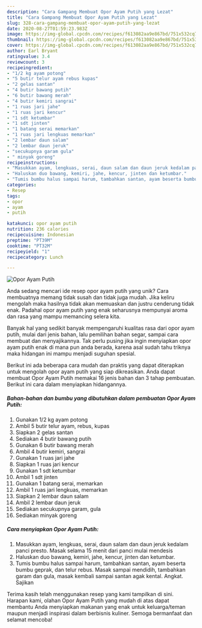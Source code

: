 ```yaml
---
description: "Cara Gampang Membuat Opor Ayam Putih yang Lezat"
title: "Cara Gampang Membuat Opor Ayam Putih yang Lezat"
slug: 328-cara-gampang-membuat-opor-ayam-putih-yang-lezat
date: 2020-08-27T01:59:23.983Z
image: https://img-global.cpcdn.com/recipes/f613082aa9e867bd/751x532cq70/opor-ayam-putih-foto-resep-utama.jpg
thumbnail: https://img-global.cpcdn.com/recipes/f613082aa9e867bd/751x532cq70/opor-ayam-putih-foto-resep-utama.jpg
cover: https://img-global.cpcdn.com/recipes/f613082aa9e867bd/751x532cq70/opor-ayam-putih-foto-resep-utama.jpg
author: Earl Bryant
ratingvalue: 3.4
reviewcount: 3
recipeingredient:
- "1/2 kg ayam potong"
- "5 butir telur ayam rebus kupas"
- "2 gelas santan"
- "4 butir bawang putih"
- "6 butir bawang merah"
- "4 butir kemiri sangrai"
- "1 ruas jari jahe"
- "1 ruas jari kencur"
- "1 sdt ketumbar"
- "1 sdt jinten"
- "1 batang serai memarkan"
- "1 ruas jari lengkuas memarkan"
- "2 lembar daun salam"
- "2 lembar daun jeruk"
- "secukupnya garam gula"
- " minyak goreng"
recipeinstructions:
- "Masukkan ayam, lengkuas, serai, daun salam dan daun jeruk kedalam panci presto. Masak selama 15 menit dari panci mulai mendesis"
- "Haluskan duo bawang, kemiri, jahe, kencur, jinten dan ketumbar."
- "Tumis bumbu halus sampai harum, tambahkan santan, ayam beserta bumbu geprak, dan telur rebus. Masak sampai mendidih, tambahkan garam dan gula, masak kembali sampai santan agak kental. Angkat. Sajikan"
categories:
- Resep
tags:
- opor
- ayam
- putih

katakunci: opor ayam putih 
nutrition: 236 calories
recipecuisine: Indonesian
preptime: "PT39M"
cooktime: "PT32M"
recipeyield: "1"
recipecategory: Lunch

---
```



![Opor Ayam Putih](https://img-global.cpcdn.com/recipes/f613082aa9e867bd/751x532cq70/opor-ayam-putih-foto-resep-utama.jpg)

Anda sedang mencari ide resep opor ayam putih yang unik? Cara membuatnya memang tidak susah dan tidak juga mudah. Jika keliru mengolah maka hasilnya tidak akan memuaskan dan justru cenderung tidak enak. Padahal opor ayam putih yang enak seharusnya mempunyai aroma dan rasa yang mampu memancing selera kita.

Banyak hal yang sedikit banyak mempengaruhi kualitas rasa dari opor ayam putih, mulai dari jenis bahan, lalu pemilihan bahan segar, sampai cara membuat dan menyajikannya. Tak perlu pusing jika ingin menyiapkan opor ayam putih enak di mana pun anda berada, karena asal sudah tahu triknya maka hidangan ini mampu menjadi suguhan spesial.




Berikut ini ada beberapa cara mudah dan praktis yang dapat diterapkan untuk mengolah opor ayam putih yang siap dikreasikan. Anda dapat membuat Opor Ayam Putih memakai 16 jenis bahan dan 3 tahap pembuatan. Berikut ini cara dalam menyiapkan hidangannya.

<!--inarticleads1-->

##### Bahan-bahan dan bumbu yang dibutuhkan dalam pembuatan Opor Ayam Putih:

1. Gunakan 1/2 kg ayam potong
1. Ambil 5 butir telur ayam, rebus, kupas
1. Siapkan 2 gelas santan
1. Sediakan 4 butir bawang putih
1. Gunakan 6 butir bawang merah
1. Ambil 4 butir kemiri, sangrai
1. Gunakan 1 ruas jari jahe
1. Siapkan 1 ruas jari kencur
1. Gunakan 1 sdt ketumbar
1. Ambil 1 sdt jinten
1. Gunakan 1 batang serai, memarkan
1. Ambil 1 ruas jari lengkuas, memarkan
1. Siapkan 2 lembar daun salam
1. Ambil 2 lembar daun jeruk
1. Sediakan secukupnya garam, gula
1. Sediakan  minyak goreng




<!--inarticleads2-->

##### Cara menyiapkan Opor Ayam Putih:

1. Masukkan ayam, lengkuas, serai, daun salam dan daun jeruk kedalam panci presto. Masak selama 15 menit dari panci mulai mendesis
1. Haluskan duo bawang, kemiri, jahe, kencur, jinten dan ketumbar.
1. Tumis bumbu halus sampai harum, tambahkan santan, ayam beserta bumbu geprak, dan telur rebus. Masak sampai mendidih, tambahkan garam dan gula, masak kembali sampai santan agak kental. Angkat. Sajikan




Terima kasih telah menggunakan resep yang kami tampilkan di sini. Harapan kami, olahan Opor Ayam Putih yang mudah di atas dapat membantu Anda menyiapkan makanan yang enak untuk keluarga/teman maupun menjadi inspirasi dalam berbisnis kuliner. Semoga bermanfaat dan selamat mencoba!
